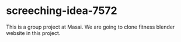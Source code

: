 # screeching-idea-7572
This is a group project at Masai. We are going to clone fitness blender website in this project.
